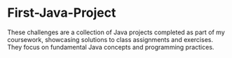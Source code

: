 # First-Java-Project
These challenges are a collection of Java projects completed as part of my coursework, showcasing solutions to class assignments and exercises. They focus on fundamental Java concepts and programming practices.
